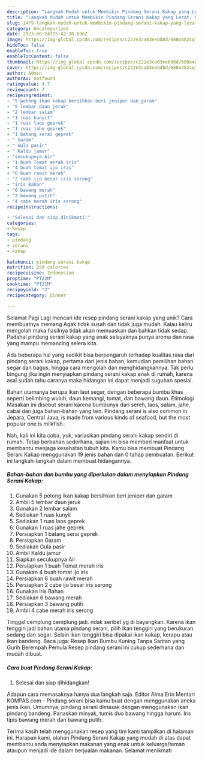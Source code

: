 ```yaml
---
description: "Langkah Mudah untuk Membikin Pindang Serani Kakap yang Lezat, Mantap"
title: "Langkah Mudah untuk Membikin Pindang Serani Kakap yang Lezat, Mantap"
slug: 1479-langkah-mudah-untuk-membikin-pindang-serani-kakap-yang-lezat-mantap
category: Uncategorized
date: 2023-06-24T15:42:38.696Z
image: https://img-global.cpcdn.com/recipes/c222e3ca03eebd8d/680x482cq70/pindang-serani-kakap-foto-resep-utama.jpg
hideToc: false
enableToc: true
enableTocContent: false
thumbnail: https://img-global.cpcdn.com/recipes/c222e3ca03eebd8d/680x482cq70/pindang-serani-kakap-foto-resep-utama.jpg
cover: https://img-global.cpcdn.com/recipes/c222e3ca03eebd8d/680x482cq70/pindang-serani-kakap-foto-resep-utama.jpg
author: Admin
authorAv: notfound
ratingvalue: 4.7
reviewcount: 7
recipeingredient:
- "5 potong ikan kakap bersihkan beri jeniper dan garam"
- "5 lembar daun jeruk"
- "2 lembar salam"
- "1 ruas kunyit"
- "1 ruas laos geprek"
- "1 ruas jahe geprek"
- "1 batang serai geprek"
- " Garam"
- " Gula pasir"
- " Kaldu jamur"
- "secukupnya Air"
- "1 buah Tomat merah iris"
- "4 buah tomat ijo iris"
- "6 buah rawit merah"
- "2 cabe ijo besar iris serong"
- "iris Bahan"
- "6 bawang merah"
- "3 bawang putih"
- "4 cabe merah iris serong"
recipeinstructions:

- "Selesai dan siap dinikmati!"
categories:
- Resep
tags:
- pindang
- serani
- kakap

katakunci: pindang serani kakap 
nutrition: 259 calories
recipecuisine: Indonesian
preptime: "PT22M"
cooktime: "PT31M"
recipeyield: "2"
recipecategory: Dinner

---
```



Selamat Pagi Lagi mencari ide resep pindang serani kakap yang unik? Cara membuatnya memang Agak tidak susah dan tidak juga mudah. Kalau keliru mengolah maka hasilnya tidak akan memuaskan dan bahkan tidak sedap. Padahal pindang serani kakap yang enak selayaknya punya aroma dan rasa yang mampu memancing selera kita.


Ada beberapa hal yang sedikit bisa berpengaruh terhadap kualitas rasa dari pindang serani kakap, pertama dari jenis bahan, kemudian pemilihan bahan segar dan bagus, hingga cara mengolah dan menghidangkannya. Tak perlu bingung jika ingin menyiapkan pindang serani kakap enak di rumah, karena asal sudah tahu caranya maka hidangan ini dapat menjadi suguhan spesial.

Bahan utamanya berupa ikan laut segar, dengan beberapa bumbu khas seperti belimbing wuluh, daun kemangi, tomat, dan bawang daun. Etimologi Masakan ini disebut serani karena bumbunya dari sereh, laos, salam, jahe, cabai dan juga bahan-bahan yang lain. Pindang serani is also common in Jepara, Central Java, is made from various kinds of seafood, but the most popular one is milkfish..


Nah, kali ini kita coba, yuk, variasikan pindang serani kakap sendiri di rumah. Tetap berbahan sederhana, sajian ini bisa memberi manfaat untuk membantu menjaga kesehatan tubuh kita. Kamu bisa membuat Pindang Serani Kakap menggunakan 19 jenis bahan dan 0 tahap pembuatan. Berikut ini langkah-langkah dalam membuat hidangannya.

<!--inarticleads1-->

##### Bahan-bahan dan bumbu yang diperlukan dalam menyiapkan Pindang Serani Kakap:

1. Gunakan 5 potong ikan kakap bersihkan beri jeniper dan garam
1. Ambil 5 lembar daun jeruk
1. Gunakan 2 lembar salam
1. Sediakan 1 ruas kunyit
1. Sediakan 1 ruas laos geprek
1. Gunakan 1 ruas jahe geprek
1. Persiapkan 1 batang serai geprek
1. Persiapkan  Garam
1. Sediakan  Gula pasir
1. Ambil  Kaldu jamur
1. Siapkan secukupnya Air
1. Persiapkan 1 buah Tomat merah iris
1. Gunakan 4 buah tomat ijo iris
1. Persiapkan 6 buah rawit merah
1. Persiapkan 2 cabe ijo besar iris serong
1. Gunakan iris Bahan
1. Sediakan 6 bawang merah
1. Persiapkan 3 bawang putih
1. Ambil 4 cabe merah iris serong


Tinggal cemplung cemplung jadi. ndak seribet yg di bayangkan. Karena ikan tenggiri jadi bahan utama pindang serani, pilih ikan tenggiri yang berukuran sedang dan segar. Selain ikan tenggiri bisa dipakai ikan kakap, kerapu atau ikan bandeng. Baca juga: Resep Ikan Bumbu Kuning Tanpa Santan yang Gurih Berempah Pemula Resep pindang serani ini cukup sederhana dan mudah dibuat. 

<!--inarticleads2-->

##### Cara buat Pindang Serani Kakap:


1. Selesai dan siap dihidangkan!

Adapun cara memasaknya hanya dua langkah saja. Editor Alma Erin Mentari KOMPAS.com - Pindang serani bisa kamu buat dengan menggunakan aneka jenis ikan. Umumnya, pindang serani dimasak dengan menggunakan ikan pindang bandeng. Panaskan minyak, tumis duo bawang hingga harum. Iris tipis bawang merah dan bawang putih. 

Terima kasih telah menggunakan resep yang tim kami tampilkan di halaman ini. Harapan kami, olahan Pindang Serani Kakap yang mudah di atas dapat membantu anda menyiapkan makanan yang enak untuk keluarga/teman ataupun menjadi ide dalam berjualan makanan. Selamat menikmati
